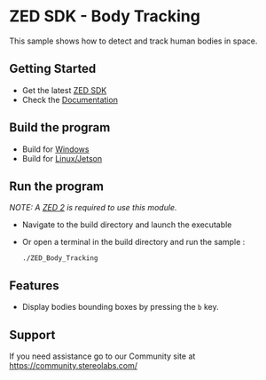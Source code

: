# ZED SDK - Body Tracking

This sample shows how to detect and track human bodies in space.

## Getting Started
 - Get the latest [ZED SDK](https://www.stereolabs.com/developers/release/)
 - Check the [Documentation](https://www.stereolabs.com/docs/)

## Build the program
 - Build for [Windows](https://www.stereolabs.com/docs/app-development/cpp/windows/)
 - Build for [Linux/Jetson](https://www.stereolabs.com/docs/app-development/cpp/linux/)

## Run the program
*NOTE: A [ZED 2](https://store.stereolabs.com/products/zed-2) is required to use this module.*
- Navigate to the build directory and launch the executable
- Or open a terminal in the build directory and run the sample :

      ./ZED_Body_Tracking

## Features
 - Display bodies bounding boxes by pressing the `b` key.

## Support
If you need assistance go to our Community site at https://community.stereolabs.com/